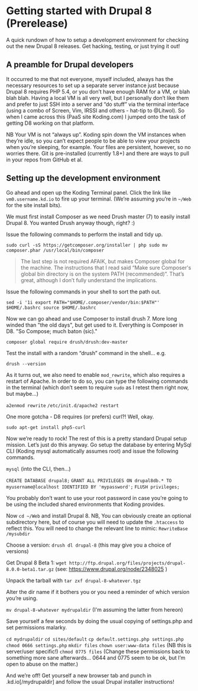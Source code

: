 # Getting started with Drupal 8 (Prerelease)

A quick rundown of how to setup a development environment for checking out the new Drupal 8 releases. Get hacking, testing, or just trying it out!

## A preamble for Drupal developers

It occurred to me that not everyone, myself included, always has the necessary resources to set up a separate server instance just because Drupal 8 requires PHP 5.4, or you don’t have enough RAM for a VM, or blah blah blah. Having a local VM is all very well, but I personally don’t like them and prefer to just SSH into a server and “do stuff” via the terminal interface (using a combo of Screen, Vim, IRSSI and others - hat-tip to @Litwol). So when I came across this (PaaS site Koding.com) I jumped onto the task of getting D8 working on that platform. 

NB Your VM is not “always up”. Koding spin down the VM instances when they’re idle, so you can’t expect people to be able to view your projects when you’re sleeping, for example. Your files are persistent, however, so no worries there. Git is pre-installed (currently 1.8+) and there are ways to pull in your repos from GitHub et al.


## Setting up the development environment

Go ahead and open up the Koding Terminal panel. Click the link like `vm0.username.kd.io` to fire up your terminal. (We’re assuming you’re in `~/Web` for the site install bits).

We must first install Composer as we need Drush master (7) to easily install Drupal 8. You wanted Drush anyway though, right? :)

Issue the following commands to perform the install and tidy up.

`sudo curl -sS https://getcomposer.org/installer | php
sudo mv composer.phar /usr/local/bin/composer`

>The last step is not required AFAIK, but makes Composer global for the machine. The instructions that I read said “Make sure Composer's global bin directory is on the system PATH (recommended)”. That’s great, although I don’t fully understand the implications.

Issue the following commands in your shell to sort the path out.

`sed -i '1i export PATH="$HOME/.composer/vendor/bin:$PATH"' $HOME/.bashrc
source $HOME/.bashrc`

Now we can go ahead and use Composer to install drush 7. More long winded than "the old days", but get used to it. Everything is Composer in D8. "So Compose; much baton (sic)."

`composer global require drush/drush:dev-master`

Test the install with a random “drush” command in the shell... e.g.

`drush --version`

As it turns out, we also need to enable `mod_rewrite`, which also requires a restart of Apache. In order to do so, you can type the following commands in the terminal (which don’t seem to require `sudo` as I retest them right now, but maybe…)

`a2enmod rewrite`
`/etc/init.d/apache2 restart`

One more gotcha - D8 requires (or prefers) curl?! Well, okay.

`sudo apt-get install php5-curl`

Now we’re ready to rock! The rest of this is a pretty standard Drupal setup mission. Let’s just do this anyway. Go setup the database by entering MySql CLI (Koding mysql automatically assumes root) and issue the following commands.

`mysql` (into the CLI, then...)

`CREATE DATABASE drupal8;`
`GRANT ALL PRIVILEGES ON drupal8db.* TO myusername@localhost IDENTIFIED BY 'mypassword';`
`FLUSH privileges;`

You probably don’t want to use your root password in case you’re going to be using the included shared environments that Koding provides.

Now `cd ~/Web` and install Drupal 8. NB, You can obviously create an optional subdirectory here, but of course you will need to update the `.htaccess` to reflect this. You will need to change the relevant line to mimic: `RewriteBase /mysubdir`

Choose a version: `drush dl drupal-8` (this may give you a choice of versions)

Get Drupal 8 Beta 1: `wget http://ftp.drupal.org/files/projects/drupal-8.0.0-beta1.tar.gz` (see: https://www.drupal.org/node/2348025 )

Unpack the tarball with `tar zxf drupal-8-whatever.tgz`

Alter the dir name if it bothers you or you need a reminder of which version you’re using.

`mv drupal-8-whatever mydrupaldir` (I'm assuming the latter from hereon)

Save yourself a few seconds by doing the usual copying of settings.php and set permissions malarky. 

`cd mydrupaldir`
`cd sites/default`
`cp default.settings.php settings.php`
`chmod 0666 settings.php`
`mkdir files`
`chown user:www-data files` (NB this is server/user specific!)
`chmod 0775 files`
(Change these permissions back to something more sane afterwards… 0644 and 0775 seem to be ok, but I’m open to abuse on the matter.)

And we’re off! Get yourself a new browser tab and punch in <username>.kd.io[/mydrupaldir] and follow the usual Drupal installer instructions!
